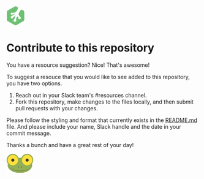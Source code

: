![Treehouse Logo](repo-imgs/frogprint.png "Team Treehouse")

# Contribute to this repository

You have a resource suggestion?  Nice!  That's awesome!

To suggest a resouce that you would like to see added to this repository, you have two options.  

 1. Reach out in your Slack team's #resources channel.
 2. Fork this repository, make changes to the files locally, and then submit pull requests with your changes.

Please follow the styling and format that currently exists in the [README.md](README.md) file.  And please include your name, Slack handle and the date in your commit message.

Thanks a bunch and have a great rest of your day! 

![Mike the Frog](repo-imgs/mike_the_frog.png "Hiya, Treehouser!")